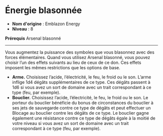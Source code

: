 # Énergie blasonnée

 * **Nom d'origine** : Emblazon Energy
 * **Niveau** : 8


<p><strong>Prérequis</strong> Arsenal blasonné</p>
<hr>
<p>Vous augmentez la puissance des symboles que vous blasonnez avec des forces élémentaires. Quand vous utilisez Arsenal blasonné, vous pouvez choisir l’un des effets suivants au lieu de ceux de ce don. Ces effets imposent les mêmes restrictions que les options de base.</p>
<ul>
<li><strong>Arme.</strong> Choisissez l’acide, l’électricité, le feu, le froid ou le son. L’arme inflige 1d4 dégâts supplémentaires de ce type. Ces dégâts passent à 1d6 si vous avez un sort de domaine avec un trait correspondant à ce type (feu, par exemple).</li>
<li><strong>Bouclier.</strong> Choisissez l’acide, l’électricité, le feu, le froid ou le son. Le porteur du bouclier bénéficie du bonus de circonstances du bouclier à ses jets de sauvegarde contre ce type de dégâts et peut effectuer un Blocage au bouclier contre les dégâts de ce type. Le bouclier gagne également une résistance contre ce type de dégâts égale à la moitié de votre niveau si vous avez un sort de domaine avec un trait correspondant à ce type (feu, par exemple).</li>
</ul>